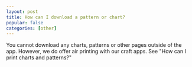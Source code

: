 ```yaml
---
layout: post
title: How can I download a pattern or chart?
popular: false
categories: [other]
---
```

You cannot download any charts, patterns or other pages outside of the app. However, we do offer air printing with our craft apps. See "How can I print charts and patterns?"
